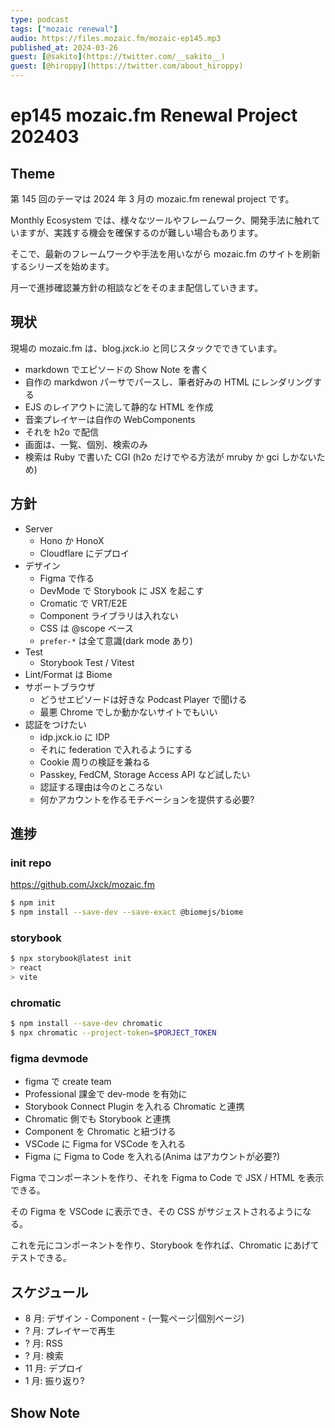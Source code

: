 ```yaml
---
type: podcast
tags: ["mozaic renewal"]
audio: https://files.mozaic.fm/mozaic-ep145.mp3
published_at: 2024-03-26
guest: [@sakito](https://twitter.com/__sakito__)
guest: [@hiroppy](https://twitter.com/about_hiroppy)
---
```


# ep145 mozaic.fm Renewal Project 202403

## Theme

第 145 回のテーマは 2024 年 3 月の mozaic.fm renewal project です。

Monthly Ecosystem では、様々なツールやフレームワーク、開発手法に触れていますが、実践する機会を確保するのが難しい場合もあります。

そこで、最新のフレームワークや手法を用いながら mozaic.fm のサイトを刷新するシリーズを始めます。

月一で進捗確認兼方針の相談などをそのまま配信していきます。


## 現状

現場の mozaic.fm は、blog.jxck.io と同じスタックでできています。

- markdown でエピソードの Show Note を書く
- 自作の markdwon パーサでパースし、筆者好みの HTML にレンダリングする
- EJS のレイアウトに流して静的な HTML を作成
- 音楽プレイヤーは自作の WebComponents
- それを h2o で配信
- 画面は、一覧、個別、検索のみ
- 検索は Ruby で書いた CGI (h2o だけでやる方法が mruby か gci しかないため)


## 方針

- Server
  - Hono か HonoX
  - Cloudflare にデプロイ
- デザイン
  - Figma で作る
  - DevMode で Storybook に JSX を起こす
  - Cromatic で VRT/E2E
  - Component ライブラリは入れない
  - CSS は @scope ベース
  - `prefer-*` は全て意識(dark mode あり)
- Test
  - Storybook Test / Vitest
- Lint/Format は Biome
- サポートブラウザ
  - どうせエピソードは好きな Podcast Player で聞ける
  - 最悪 Chrome でしか動かないサイトでもいい
- 認証をつけたい
  - idp.jxck.io に IDP
  - それに federation で入れるようにする
  - Cookie 周りの検証を兼ねる
  - Passkey, FedCM, Storage Access API など試したい
  - 認証する理由は今のところない
  - 何かアカウントを作るモチベーションを提供する必要?


## 進捗

### init repo

https://github.com/Jxck/mozaic.fm

```sh
$ npm init
$ npm install --save-dev --save-exact @biomejs/biome
```


### storybook

```sh
$ npx storybook@latest init
> react
> vite
```


### chromatic

```sh
$ npm install --save-dev chromatic
$ npx chromatic --project-token=$PORJECT_TOKEN
```


### figma devmode

- figma で create team
- Professional 課金で dev-mode を有効に
- Storybook Connect Plugin を入れる Chromatic と連携
- Chromatic 側でも Storybook と連携
- Component を Chromatic と紐づける
- VSCode に Figma for VSCode を入れる
- Figma に Figma to Code を入れる(Anima はアカウントが必要?)

Figma でコンポーネントを作り、それを Figma to Code で JSX / HTML を表示できる。

その Figma を VSCode に表示でき、その CSS がサジェストされるようになる。

これを元にコンポーネントを作り、Storybook を作れば、Chromatic にあげてテストできる。


## スケジュール

- 8 月: デザイン - Component - (一覧ページ|個別ページ)
- ? 月: プレイヤーで再生
- ? 月: RSS
- ? 月: 検索
- 11 月: デプロイ
- 1 月: 振り返り?


## Show Note
